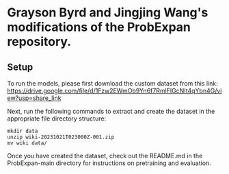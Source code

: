 # Grayson Byrd and Jingjing Wang's modifications of the ProbExpan repository. 

## Setup
To run the models, please first download the
custom dataset from this link: https://drive.google.com/file/d/1Fzw2EWmOb9Yn6f7RmlFIGcNIt4qYbn4G/view?usp=share_link

Next, run the following commands to extract and create the dataset in the appropriate file directory structure:

```
mkdir data
unzip wiki-20231021T023000Z-001.zip
mv wiki data/
```

Once you have created the dataset, check out the README.md in the ProbExpan-main directory for instructions on pretraining and evaluation.